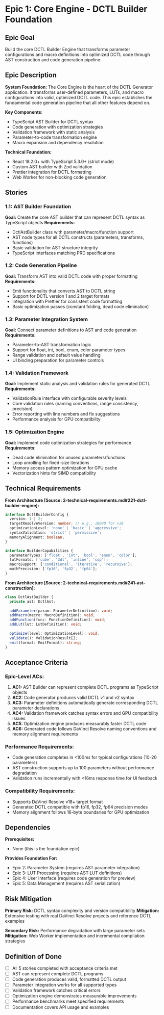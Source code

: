 # Epic 1: Core Engine - DCTL Builder Foundation

## Epic Goal

Build the core DCTL Builder Engine that transforms parameter configurations and macro definitions into optimized DCTL code through AST construction and code generation pipeline.

## Epic Description

**System Foundation:**
The Core Engine is the heart of the DCTL Generator application. It transforms user-defined parameters, LUTs, and macro configurations into valid, optimized DCTL code. This epic establishes the fundamental code generation pipeline that all other features depend on.

**Key Components:**
- TypeScript AST Builder for DCTL syntax
- Code generation with optimization strategies  
- Validation framework with static analysis
- Parameter-to-code transformation engine
- Macro expansion and dependency resolution

**Technical Foundation:**
- React 18.2.0+ with TypeScript 5.3.0+ (strict mode)
- Custom AST builder with Zod validation
- Prettier integration for DCTL formatting
- Web Worker for non-blocking code generation

## Stories

### 1.1: AST Builder Foundation
**Goal:** Create the core AST builder that can represent DCTL syntax as TypeScript objects
**Requirements:**
- DctlAstBuilder class with parameter/macro/function support
- AST node types for all DCTL constructs (parameters, transforms, functions)
- Basic validation for AST structure integrity
- TypeScript interfaces matching PRD specifications

### 1.2: Code Generation Pipeline  
**Goal:** Transform AST into valid DCTL code with proper formatting
**Requirements:**
- Emit functionality that converts AST to DCTL string
- Support for DCTL version 1 and 2 target formats
- Integration with Prettier for consistent code formatting
- Basic optimization passes (constant folding, dead code elimination)

### 1.3: Parameter Integration System
**Goal:** Connect parameter definitions to AST and code generation
**Requirements:**
- Parameter-to-AST transformation logic
- Support for float, int, bool, enum, color parameter types
- Range validation and default value handling
- UI binding preparation for parameter controls

### 1.4: Validation Framework
**Goal:** Implement static analysis and validation rules for generated DCTL
**Requirements:**  
- ValidationRule interface with configurable severity levels
- Core validation rules (naming conventions, range consistency, precision)
- Error reporting with line numbers and fix suggestions
- Performance analysis for GPU compatibility

### 1.5: Optimization Engine
**Goal:** Implement code optimization strategies for performance
**Requirements:**
- Dead code elimination for unused parameters/functions
- Loop unrolling for fixed-size iterations  
- Memory access pattern optimization for GPU cache
- Vectorization hints for SIMD compatibility

## Technical Requirements

**From Architecture [Source: 2-technical-requirements.md#221-dctl-builder-engine]:**
```typescript
interface DctlBuilderConfig {
  version: 1 | 2;
  targetResolveVersion: number; // e.g., 18000 for v18
  optimizationLevel: 'none' | 'basic' | 'aggressive';
  syntaxValidation: 'strict' | 'permissive';
  memoryAlignment: boolean;
}

interface BuilderCapabilities {
  parameterTypes: ['float', 'int', 'bool', 'enum', 'color'];
  lutFormats: ['cube', '3dl', 'inline', 'csp'];
  macroSupport: ['conditional', 'iterative', 'recursive'];
  mathPrecision: ['fp16', 'fp32', 'fp64'];
}
```

**From Architecture [Source: 2-technical-requirements.md#241-ast-construction]:**
```typescript
class DctlAstBuilder {
  private ast: DctlAst;
  
  addParameter(param: ParameterDefinition): void;
  addMacro(macro: MacroDefinition): void;
  addFunction(func: FunctionDefinition): void;
  addLut(lut: LutDefinition): void;
  
  optimize(level: OptimizationLevel): void;
  validate(): ValidationResult[];
  emit(format: EmitFormat): string;
}
```

## Acceptance Criteria

### Epic-Level ACs:
1. **AC1:** AST Builder can represent complete DCTL programs as TypeScript objects
2. **AC2:** Code generator produces valid DCTL v1 and v2 syntax
3. **AC3:** Parameter definitions automatically generate corresponding DCTL parameter declarations
4. **AC4:** Validation framework catches syntax errors and GPU compatibility issues
5. **AC5:** Optimization engine produces measurably faster DCTL code
6. **AC6:** Generated code follows DaVinci Resolve naming conventions and memory alignment requirements

### Performance Requirements:
- Code generation completes in <100ms for typical configurations (10-20 parameters)
- AST construction supports up to 100 parameters without performance degradation
- Validation runs incrementally with <16ms response time for UI feedback

### Compatibility Requirements:
- Supports DaVinci Resolve v18+ target format
- Generated DCTL compatible with fp16, fp32, fp64 precision modes
- Memory alignment follows 16-byte boundaries for GPU optimization

## Dependencies

**Prerequisites:**
- None (this is the foundation epic)

**Provides Foundation For:**
- Epic 2: Parameter System (requires AST parameter integration)
- Epic 3: LUT Processing (requires AST LUT definitions) 
- Epic 4: User Interface (requires code generation for preview)
- Epic 5: Data Management (requires AST serialization)

## Risk Mitigation

**Primary Risk:** DCTL syntax complexity and version compatibility
**Mitigation:** Extensive testing with real DaVinci Resolve projects and reference DCTL examples

**Secondary Risk:** Performance degradation with large parameter sets
**Mitigation:** Web Worker implementation and incremental compilation strategies

## Definition of Done

- [ ] All 5 stories completed with acceptance criteria met
- [ ] AST can represent complete DCTL programs
- [ ] Code generation produces valid, formatted DCTL output
- [ ] Parameter integration works for all supported types
- [ ] Validation framework catches critical errors
- [ ] Optimization engine demonstrates measurable improvements
- [ ] Performance benchmarks meet specified requirements
- [ ] Documentation covers API usage and examples 